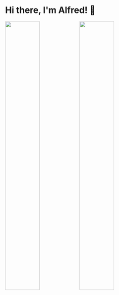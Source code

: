# Hi there, I'm Alfred! 👋

<img align = "left" width ="47%" src="https://github-readme-stats.vercel.app/api?username=codeauthor1&show_icons=true&theme=chartreuse-dark&count_private=true&rank_icon=github" />



<img align = "left" width ="47%" src="https://github-readme-stats.vercel.app/api/top-langs/?username=codeauthor1&layout=compact" />

